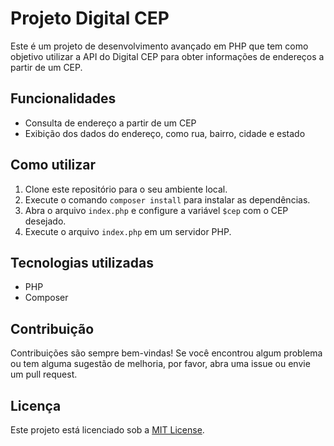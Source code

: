 # Projeto Digital CEP

Este é um projeto de desenvolvimento avançado em PHP que tem como objetivo utilizar a API do Digital CEP para obter informações de endereços a partir de um CEP.

## Funcionalidades

- Consulta de endereço a partir de um CEP
- Exibição dos dados do endereço, como rua, bairro, cidade e estado

## Como utilizar

1. Clone este repositório para o seu ambiente local.
2. Execute o comando `composer install` para instalar as dependências.
3. Abra o arquivo `index.php` e configure a variável `$cep` com o CEP desejado.
4. Execute o arquivo `index.php` em um servidor PHP.

## Tecnologias utilizadas

- PHP
- Composer

## Contribuição

Contribuições são sempre bem-vindas! Se você encontrou algum problema ou tem alguma sugestão de melhoria, por favor, abra uma issue ou envie um pull request.

## Licença

Este projeto está licenciado sob a [MIT License](LICENSE).
